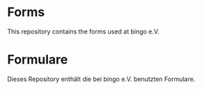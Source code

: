 Forms
=====

This repository contains the forms used at bingo e.V.

Formulare
=========

Dieses Repository enthält die bei bingo e.V. benutzten Formulare.
